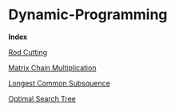 # Dynamic-Programming

**Index**

[Rod Cutting](https://github.com/gauravat16/Dynamic-Programming/blob/master/RodCut.java)

[Matrix Chain Multiplication](https://github.com/gauravat16/Dynamic-Programming/blob/master/MatrixChainMultiplication.java)

[Longest Common Subsquence](https://github.com/gauravat16/Dynamic-Programming/blob/master/LongestCommonSubsquence.java)

[Optimal Search Tree](https://github.com/gauravat16/Dynamic-Programming/blob/master/OptimalSearchTree.java)
